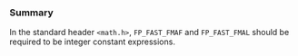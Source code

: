 ### Summary

In the standard header `<math.h>`, `FP_FAST_FMAF` and `FP_FAST_FMAL` should be
required to be integer constant expressions.
